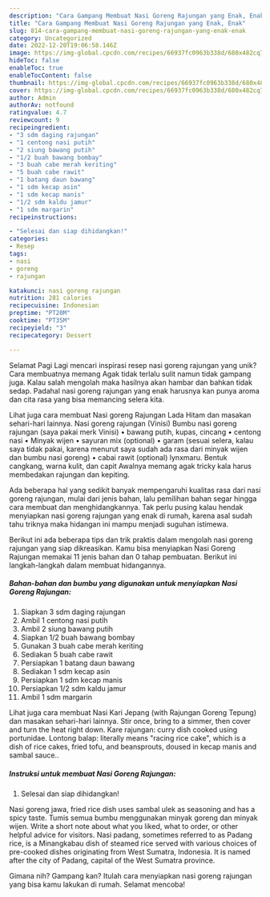 ```yaml
---
description: "Cara Gampang Membuat Nasi Goreng Rajungan yang Enak, Enak"
title: "Cara Gampang Membuat Nasi Goreng Rajungan yang Enak, Enak"
slug: 814-cara-gampang-membuat-nasi-goreng-rajungan-yang-enak-enak
category: Uncategorized
date: 2022-12-20T19:06:58.146Z
image: https://img-global.cpcdn.com/recipes/66937fc0963b338d/680x482cq70/nasi-goreng-rajungan-foto-resep-utama.jpg
hideToc: false
enableToc: true
enableTocContent: false
thumbnail: https://img-global.cpcdn.com/recipes/66937fc0963b338d/680x482cq70/nasi-goreng-rajungan-foto-resep-utama.jpg
cover: https://img-global.cpcdn.com/recipes/66937fc0963b338d/680x482cq70/nasi-goreng-rajungan-foto-resep-utama.jpg
author: Admin
authorAv: notfound
ratingvalue: 4.7
reviewcount: 9
recipeingredient:
- "3 sdm daging rajungan"
- "1 centong nasi putih"
- "2 siung bawang putih"
- "1/2 buah bawang bombay"
- "3 buah cabe merah keriting"
- "5 buah cabe rawit"
- "1 batang daun bawang"
- "1 sdm kecap asin"
- "1 sdm kecap manis"
- "1/2 sdm kaldu jamur"
- "1 sdm margarin"
recipeinstructions:

- "Selesai dan siap dihidangkan!"
categories:
- Resep
tags:
- nasi
- goreng
- rajungan

katakunci: nasi goreng rajungan 
nutrition: 281 calories
recipecuisine: Indonesian
preptime: "PT20M"
cooktime: "PT35M"
recipeyield: "3"
recipecategory: Dessert

---
```



Selamat Pagi Lagi mencari inspirasi resep nasi goreng rajungan yang unik? Cara membuatnya memang Agak tidak terlalu sulit namun tidak gampang juga. Kalau salah mengolah maka hasilnya akan hambar dan bahkan tidak sedap. Padahal nasi goreng rajungan yang enak harusnya kan punya aroma dan cita rasa yang bisa memancing selera kita.


Lihat juga cara membuat Nasi goreng Rajungan Lada Hitam dan masakan sehari-hari lainnya. Nasi goreng rajungan (Vinisi) Bumbu nasi goreng rajungan (saya pakai merk Vinisi) • bawang putih, kupas, cincang • centong nasi • Minyak wijen • sayuran mix (optional) • garam (sesuai selera, kalau saya tidak pakai, karena menurut saya sudah ada rasa dari minyak wijen dan bumbu nasi goreng) • cabai rawit (optional) lynxmaru. Bentuk cangkang, warna kulit, dan capit Awalnya memang agak tricky kala harus membedakan rajungan dan kepiting.

Ada beberapa hal yang sedikit banyak mempengaruhi kualitas rasa dari nasi goreng rajungan, mulai dari jenis bahan, lalu pemilihan bahan segar hingga cara membuat dan menghidangkannya. Tak perlu pusing kalau hendak menyiapkan nasi goreng rajungan yang enak di rumah, karena asal sudah tahu triknya maka hidangan ini mampu menjadi suguhan istimewa.


Berikut ini ada beberapa tips dan trik praktis dalam mengolah nasi goreng rajungan yang siap dikreasikan. Kamu bisa menyiapkan Nasi Goreng Rajungan memakai 11 jenis bahan dan 0 tahap pembuatan. Berikut ini langkah-langkah dalam membuat hidangannya.

<!--inarticleads1-->

##### Bahan-bahan dan bumbu yang digunakan untuk menyiapkan Nasi Goreng Rajungan:

1. Siapkan 3 sdm daging rajungan
1. Ambil 1 centong nasi putih
1. Ambil 2 siung bawang putih
1. Siapkan 1/2 buah bawang bombay
1. Gunakan 3 buah cabe merah keriting
1. Sediakan 5 buah cabe rawit
1. Persiapkan 1 batang daun bawang
1. Sediakan 1 sdm kecap asin
1. Persiapkan 1 sdm kecap manis
1. Persiapkan 1/2 sdm kaldu jamur
1. Ambil 1 sdm margarin


Lihat juga cara membuat Nasi Kari Jepang (with Rajungan Goreng Tepung) dan masakan sehari-hari lainnya. Stir once, bring to a simmer, then cover and turn the heat right down. Kare rajungan: curry dish cooked using portunidae. Lontong balap: literally means &#34;racing rice cake&#34;, which is a dish of rice cakes, fried tofu, and beansprouts, doused in kecap manis and sambal sauce.. 

<!--inarticleads2-->

##### Instruksi untuk membuat Nasi Goreng Rajungan:


1. Selesai dan siap dihidangkan!

Nasi goreng jawa, fried rice dish uses sambal ulek as seasoning and has a spicy taste. Tumis semua bumbu menggunakan minyak goreng dan minyak wijen. Write a short note about what you liked, what to order, or other helpful advice for visitors. Nasi padang, sometimes referred to as Padang rice, is a Minangkabau dish of steamed rice served with various choices of pre-cooked dishes originating from West Sumatra, Indonesia. It is named after the city of Padang, capital of the West Sumatra province. 

Gimana nih? Gampang kan? Itulah cara menyiapkan nasi goreng rajungan yang bisa kamu lakukan di rumah. Selamat mencoba!
